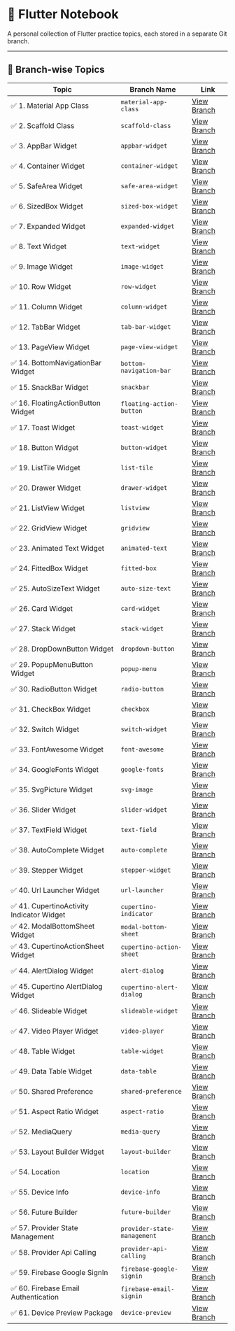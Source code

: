 # 📘 Flutter Notebook

A personal collection of Flutter practice topics, each stored in a separate Git branch.

---

## 📂 Branch-wise Topics

| Topic             | Branch Name            | Link                                                                 |
|------------------|------------------------|----------------------------------------------------------------------|
| ✅ 1. Material App Class | `material-app-class`               | [View Branch](https://github.com/monir996/flutter-notebook/tree/material-app-class) |
| ✅ 2. Scaffold Class | `scaffold-class`               | [View Branch](https://github.com/monir996/flutter-notebook/tree/scaffold-class) |
| ✅ 3. AppBar Widget | `appbar-widget`               | [View Branch](https://github.com/monir996/flutter-notebook/tree/appbar-widget) |
| ✅ 4. Container Widget | `container-widget`               | [View Branch](https://github.com/monir996/flutter-notebook/tree/container-widget) |
| ✅ 5. SafeArea Widget | `safe-area-widget`               | [View Branch](https://github.com/monir996/flutter-notebook/tree/safe-area-widget) |
| ✅ 6. SizedBox Widget | `sized-box-widget`               | [View Branch](https://github.com/monir996/flutter-notebook/tree/sized-box-widget) |
| ✅ 7. Expanded Widget | `expanded-widget`               | [View Branch](https://github.com/monir996/flutter-notebook/tree/expanded-widget) |
| ✅ 8. Text Widget | `text-widget`               | [View Branch](https://github.com/monir996/flutter-notebook/tree/text-widget) |
| ✅ 9. Image Widget | `image-widget`               | [View Branch](https://github.com/monir996/flutter-notebook/tree/image-widget) |
| ✅ 10. Row Widget | `row-widget`               | [View Branch](https://github.com/monir996/flutter-notebook/tree/row-widget) |
| ✅ 11. Column Widget | `column-widget`               | [View Branch](https://github.com/monir996/flutter-notebook/tree/column-widget) |
| ✅ 12. TabBar Widget | `tab-bar-widget`               | [View Branch](https://github.com/monir996/flutter-notebook/tree/tab-bar-widget) |
| ✅ 13. PageView Widget | `page-view-widget`               | [View Branch](https://github.com/monir996/flutter-notebook/tree/page-view-widget) |
| ✅ 14. BottomNavigationBar Widget | `bottom-navigation-bar`               | [View Branch](https://github.com/monir996/flutter-notebook/tree/bottom-navigation-bar) |
| ✅ 15. SnackBar Widget | `snackbar`               | [View Branch](https://github.com/monir996/flutter-notebook/tree/snackbar) |
| ✅ 16. FloatingActionButton Widget | `floating-action-button`               | [View Branch](https://github.com/monir996/flutter-notebook/tree/floating-action-button) |
| ✅ 17. Toast Widget | `toast-widget`               | [View Branch](https://github.com/monir996/flutter-notebook/tree/toast-widget) |
| ✅ 18. Button Widget | `button-widget`               | [View Branch](https://github.com/monir996/flutter-notebook/tree/button-widget) |
| ✅ 19. ListTile Widget | `list-tile`               | [View Branch](https://github.com/monir996/flutter-notebook/tree/list-tile) |
| ✅ 20. Drawer Widget | `drawer-widget`               | [View Branch](https://github.com/monir996/flutter-notebook/tree/drawer-widget) |
| ✅ 21. ListView Widget | `listview`               | [View Branch](https://github.com/monir996/flutter-notebook/tree/listview) |
| ✅ 22. GridView Widget | `gridview`               | [View Branch](https://github.com/monir996/flutter-notebook/tree/gridview) |
| ✅ 23. Animated Text Widget | `animated-text`               | [View Branch](https://github.com/monir996/flutter-notebook/tree/animated-text) |
| ✅ 24. FittedBox Widget | `fitted-box`               | [View Branch](https://github.com/monir996/flutter-notebook/tree/fitted-box) |
| ✅ 25. AutoSizeText Widget | `auto-size-text`               | [View Branch](https://github.com/monir996/flutter-notebook/tree/auto-size-text) |
| ✅ 26. Card Widget | `card-widget`               | [View Branch](https://github.com/monir996/flutter-notebook/tree/card-widget) |
| ✅ 27. Stack Widget | `stack-widget`               | [View Branch](https://github.com/monir996/flutter-notebook/tree/stack-widget) |
| ✅ 28. DropDownButton Widget | `dropdown-button`               | [View Branch](https://github.com/monir996/flutter-notebook/tree/dropdown-button) |
| ✅ 29. PopupMenuButton Widget | `popup-menu`               | [View Branch](https://github.com/monir996/flutter-notebook/tree/popup-menu) |
| ✅ 30. RadioButton Widget | `radio-button`               | [View Branch](https://github.com/monir996/flutter-notebook/tree/radio-button) |
| ✅ 31. CheckBox Widget | `checkbox`               | [View Branch](https://github.com/monir996/flutter-notebook/tree/checkbox) |
| ✅ 32. Switch Widget | `switch-widget`               | [View Branch](https://github.com/monir996/flutter-notebook/tree/switch-widget) |
| ✅ 33. FontAwesome Widget | `font-awesome`               | [View Branch](https://github.com/monir996/flutter-notebook/tree/font-awesome) |
| ✅ 34. GoogleFonts Widget | `google-fonts`               | [View Branch](https://github.com/monir996/flutter-notebook/tree/google-fonts) |
| ✅ 35. SvgPicture Widget | `svg-image`               | [View Branch](https://github.com/monir996/flutter-notebook/tree/svg-image) |
| ✅ 36. Slider Widget | `slider-widget`               | [View Branch](https://github.com/monir996/flutter-notebook/tree/slider-widget) |
| ✅ 37. TextField Widget | `text-field`               | [View Branch](https://github.com/monir996/flutter-notebook/tree/text-field) |
| ✅ 38. AutoComplete Widget | `auto-complete`               | [View Branch](https://github.com/monir996/flutter-notebook/tree/auto-complete) |
| ✅ 39. Stepper Widget | `stepper-widget`               | [View Branch](https://github.com/monir996/flutter-notebook/tree/stepper-widget) |
| ✅ 40. Url Launcher Widget | `url-launcher`               | [View Branch](https://github.com/monir996/flutter-notebook/tree/url-launcher) |
| ✅ 41. CupertinoActivity Indicator Widget | `cupertino-indicator`               | [View Branch](https://github.com/monir996/flutter-notebook/tree/cupertino-indicator) |
| ✅ 42. ModalBottomSheet Widget | `modal-bottom-sheet`               | [View Branch](https://github.com/monir996/flutter-notebook/tree/modal-bottom-sheet) |
| ✅ 43. CupertinoActionSheet Widget | `cupertino-action-sheet`               | [View Branch](https://github.com/monir996/flutter-notebook/tree/cupertino-action-sheet) |
| ✅ 44. AlertDialog Widget | `alert-dialog`               | [View Branch](https://github.com/monir996/flutter-notebook/tree/alert-dialog) |
| ✅ 45. Cupertino AlertDialog Widget | `cupertino-alert-dialog`               | [View Branch](https://github.com/monir996/flutter-notebook/tree/cupertino-alert-dialog) |
| ✅ 46. Slideable Widget | `slideable-widget`               | [View Branch](https://github.com/monir996/flutter-notebook/tree/slideable-widget) |
| ✅ 47. Video Player Widget | `video-player`               | [View Branch](https://github.com/monir996/flutter-notebook/tree/video-player) |
| ✅ 48. Table Widget | `table-widget`               | [View Branch](https://github.com/monir996/flutter-notebook/tree/table-widget) |
| ✅ 49. Data Table Widget | `data-table`               | [View Branch](https://github.com/monir996/flutter-notebook/tree/data-table) |
| ✅ 50. Shared Preference | `shared-preference`               | [View Branch](https://github.com/monir996/flutter-notebook/tree/shared-preference) |
| ✅ 51. Aspect Ratio Widget | `aspect-ratio`               | [View Branch](https://github.com/monir996/flutter-notebook/tree/aspect-ratio) |
| ✅ 52. MediaQuery | `media-query`               | [View Branch](https://github.com/monir996/flutter-notebook/tree/media-query) |
| ✅ 53. Layout Builder Widget | `layout-builder`               | [View Branch](https://github.com/monir996/flutter-notebook/tree/layout-builder) |
| ✅ 54. Location | `location`               | [View Branch](https://github.com/monir996/flutter-notebook/tree/location) |
| ✅ 55. Device Info | `device-info`               | [View Branch](https://github.com/monir996/flutter-notebook/tree/device-info) |
| ✅ 56. Future Builder | `future-builder`               | [View Branch](https://github.com/monir996/flutter-notebook/tree/future-builder) |
| ✅ 57. Provider State Management | `provider-state-management`               | [View Branch](https://github.com/monir996/flutter-notebook/tree/provider-state-management) |
| ✅ 58. Provider Api Calling | `provider-api-calling`               | [View Branch](https://github.com/monir996/flutter-notebook/tree/provider-api-calling) |
| ✅ 59. Firebase Google SignIn | `firebase-google-signin`               | [View Branch](https://github.com/monir996/flutter-notebook/tree/firebase-google-signin) |
| ✅ 60. Firebase Email Authentication | `firebase-email-signin`               | [View Branch](https://github.com/monir996/flutter-notebook/tree/firebase-email-signin) |
| ✅ 61. Device Preview Package | `device-preview`               | [View Branch](https://github.com/monir996/flutter-notebook/tree/device-preview) |
















